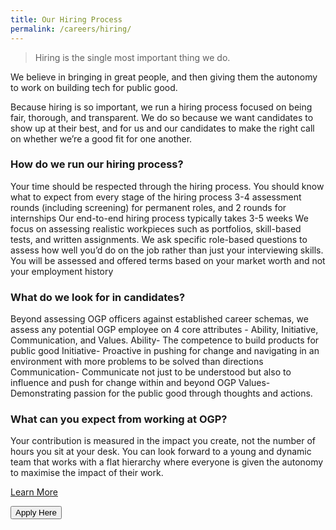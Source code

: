 ```yaml
---
title: Our Hiring Process
permalink: /careers/hiring/
---
```

>Hiring is the single most important thing we do. 

We believe in bringing in great people, and then giving them the autonomy to work on building tech for public good. 

Because hiring is so important, we run a hiring process focused on being fair, thorough, and transparent. We do so because we want candidates to show up at their best, and for us and our candidates to make the right call on whether we’re a good fit for one another.

### How do we run our hiring process?
Your time should be respected through the hiring process. You should know what to expect from every stage of the hiring process 3-4 assessment rounds (including screening) for permanent roles, and 2 rounds for internships Our end-to-end hiring process typically takes 3-5 weeks We focus on assessing realistic workpieces such as portfolios, skill-based tests, and written assignments. We ask specific role-based questions to assess how well you’d do on the job rather than just your interviewing skills. You will be assessed and offered terms based on your market worth and not your employment history

### What do we look for in candidates?
  
Beyond assessing OGP officers against established career schemas, we assess any potential OGP employee on 4 core attributes - Ability, Initiative, Communication, and Values. Ability- The competence to build products for public good Initiative- Proactive in pushing for change and navigating in an environment with more problems to be solved than directions Communication- Communicate not just to be understood but also to influence and push for change within and beyond OGP Values- Demonstrating passion for the public good through thoughts and actions.

### What can you expect from working at OGP?
Your contribution is measured in the impact you create, not the number of hours you sit at your desk. You can look forward to a young and dynamic team that works with a flat hierarchy where everyone is given the autonomy to maximise the impact of their work. 

[Learn More](open.gov.sg)


<a href="http://go.gov.sg/ogp-jobs">
    <button class="bp-button is-secondary is-medium has-text-white is-uppercase search-button">
        Apply Here
    </button>
</a>